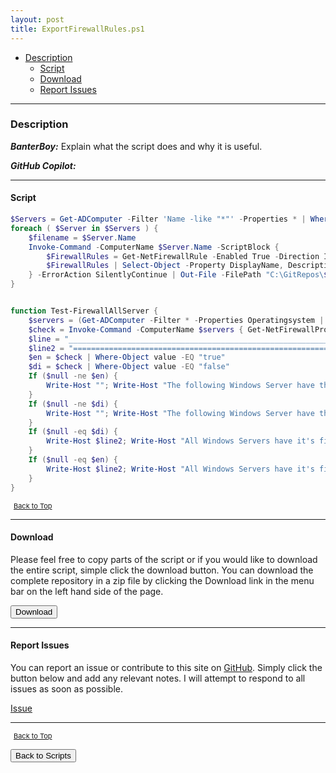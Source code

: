 ```yaml
---
layout: post
title: ExportFirewallRules.ps1
---
```


- [Description](#description)
  - [Script](#script)
  - [Download](#download)
  - [Report Issues](#report-issues)

---

### Description

**_BanterBoy:_** Explain what the script does and why it is useful.

**_GitHub Copilot:_**

---

#### Script

```powershell
$Servers = Get-ADComputer -Filter 'Name -like "*"' -Properties * | Where-Object { ( $_.OperatingSystem -like '*server*' ) -and ( $_.Enabled -eq $true ) -and ( $_.IPv4Address -ne "$null" ) }
foreach ( $Server in $Servers ) {
    $filename = $Server.Name
    Invoke-Command -ComputerName $Server.Name -ScriptBlock {
        $FirewallRules = Get-NetFirewallRule -Enabled True -Direction Inbound
        $FirewallRules | Select-Object -Property DisplayName, Description, Profile, Direction, Action, DisplayGroup
    } -ErrorAction SilentlyContinue | Out-File -FilePath "C:\GitRepos\$filename.FirewallRules.txt"
}


function Test-FirewallAllServer {
    $servers = (Get-ADComputer -Filter * -Properties Operatingsystem | Where-Object { $_.operatingsystem -like "*server*" }).Name
    $check = Invoke-Command -ComputerName $servers { Get-NetFirewallProfile -Profile Domain | Select-Object -ExpandProperty Enabled } -ErrorAction SilentlyContinue
    $line = "__________________________________________________________"
    $line2 = "=========================================================="
    $en = $check | Where-Object value -EQ "true"
    $di = $check | Where-Object value -EQ "false"
    If ($null -ne $en) {
        Write-Host ""; Write-Host "The following Windows Server have their firewall enabled:" -ForegroundColor Green; $line; Write-Output ""$en.PSComputerName""; Write-Host ""
    }
    If ($null -ne $di) {
        Write-Host ""; Write-Host "The following Windows Server have their firewall disabled:" -ForegroundColor Red ; $line; Write-Output ""$di.PSComputerName""; Write-Host ""
    }
    If ($null -eq $di) {
        Write-Host $line2; Write-Host "All Windows Servers have it's firewall enabled" -ForegroundColor Green; Write-Host ""
    }
    If ($null -eq $en) {
        Write-Host $line2; Write-Host "All Windows Servers have it's firewall disabled" -ForegroundColor Red; Write-Host ""
    }
}
```

<span style="font-size:11px;"><a href="#"><i class="fas fa-caret-up" aria-hidden="true" style="color: white; margin-right:5px;"></i>Back to Top</a></span>

---

#### Download

Please feel free to copy parts of the script or if you would like to download the entire script, simple click the download button. You can download the complete repository in a zip file by clicking the Download link in the menu bar on the left hand side of the page.

<button class="btn" type="submit" onclick="window.open('/PowerShell/scripts/information/ExportFirewallRules.ps1')">
    <i class="fa fa-cloud-download-alt">
    </i>
        Download
</button>

---

#### Report Issues

You can report an issue or contribute to this site on <a href="https://github.com/BanterBoy/scripts-blog/issues">GitHub</a>. Simply click the button below and add any relevant notes. I will attempt to respond to all issues as soon as possible.

<!-- Place this tag where you want the button to render. -->

<a class="github-button" href="https://github.com/BanterBoy/scripts-blog/issues/new?title=ExportFirewallRules.ps1&body=There is a problem with this function. Please find details below." data-show-count="true" aria-label="Issue BanterBoy/scripts-blog on GitHub">Issue</a>

---

<span style="font-size:11px;"><a href="#"><i class="fas fa-caret-up" aria-hidden="true" style="color: white; margin-right:5px;"></i>Back to Top</a></span>

<a href="/menu/_pages/scripts.html">
    <button class="btn">
        <i class='fas fa-reply'>
        </i>
            Back to Scripts
    </button>
</a>

[1]: http://ecotrust-canada.github.io/markdown-toc
[2]: https://github.com/googlearchive/code-prettify
